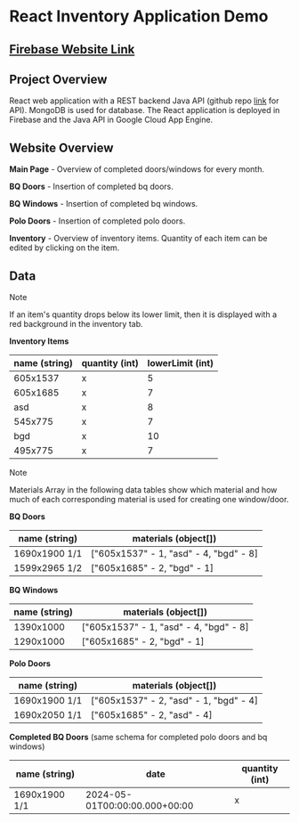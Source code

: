 # React Inventory Application Demo

## [Firebase Website Link](https://inventory-demo-narep.web.app/)

## Project Overview

React web application with a REST backend Java API (github repo [link](https://github.com/andreasnarep/Inventory-API-Demo) for API). MongoDB is used for database. The React application is deployed in Firebase and the Java API in Google Cloud App Engine.

## Website Overview
  **Main Page**  - Overview of completed doors/windows for every month. 
  
  **BQ Doors**   - Insertion of completed bq doors.
  
  **BQ Windows** - Insertion of completed bq windows.
  
  **Polo Doors** - Insertion of completed polo doors.
  
  **Inventory**  - Overview of inventory items. Quantity of each item can be edited by clicking on the item.

## Data

> [!NOTE]
> If an item's quantity drops below its lower limit, then it is displayed with a red background in the inventory tab.

**Inventory Items**

| **name (string)** | **quantity (int)** | **lowerLimit (int)** |
| ----------------- | ------------------ | -------------------- |
| 605x1537          | x                  | 5                    |
| 605x1685          | x                  | 7                    |
| asd               | x                  | 8                    |
| 545x775           | x                  | 7                    |
| bgd               | x                  | 10                   |
| 495x775           | x                  | 7                    |


> [!NOTE]
> Materials Array in the following data tables show which material and how much of each corresponding material is used for creating one window/door.

**BQ Doors**

| **name (string)** | **materials (object[])** |
| ----------------- | ------------------------ |
| 1690x1900 1/1     | ["605x1537" - 1, "asd" - 4, "bgd" - 8] |
| 1599x2965 1/2     | ["605x1685" - 2, "bgd" - 1] |

**BQ Windows**

| **name (string)** | **materials (object[])** |
| ----------------- | ------------------------ |
| 1390x1000     | ["605x1537" - 1, "asd" - 4, "bgd" - 8] |
| 1290x1000     | ["605x1685" - 2, "bgd" - 1] |

**Polo Doors**

| **name (string)** | **materials (object[])** |
| ----------------- | ------------------------ |
| 1690x1900 1/1     | ["605x1537" - 2, "asd" - 1, "bgd" - 4] |
| 1690x2050 1/1     | ["605x1685" - 2, "asd" - 4] |

**Completed BQ Doors** (same schema for completed polo doors and bq windows)

| **name (string)** | **date** | **quantity (int)** |
| ----------------- | -------- | ------------ |
| 1690x1900 1/1     | 2024-05-01T00:00:00.000+00:00 | x |
